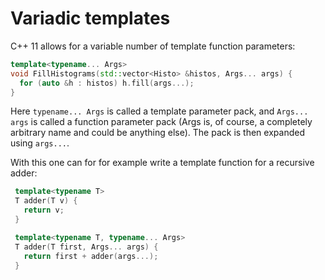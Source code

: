 # Variadic templates

C++ 11 allows for a variable number of template function parameters:

```cpp
template<typename... Args>
void FillHistograms(std::vector<Histo> &histos, Args... args) {
  for (auto &h : histos) h.fill(args...);
}
 ```
Here `typename... Args` is called a template parameter pack,
and `Args... args` is called a function parameter pack
(Args is, of course, a completely arbitrary name and could be anything else).
The pack is then expanded using `args...`.

With this one can for for example write a template function for a recursive adder:

```cpp
 template<typename T>
 T adder(T v) {
   return v;
 }

 template<typename T, typename... Args>
 T adder(T first, Args... args) {
   return first + adder(args...);
 }
```
